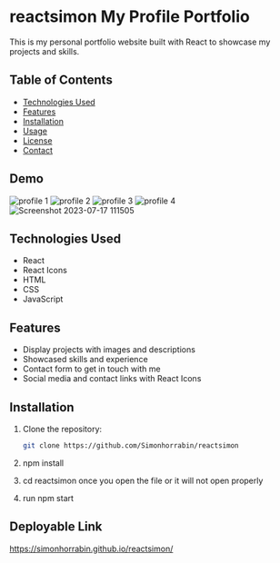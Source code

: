 # reactsimon My Profile Portfolio 

This is my personal portfolio website built with React to showcase my projects and skills.

## Table of Contents


- [Technologies Used](#technologies-used)
- [Features](#features)
- [Installation](#installation)
- [Usage](#usage)
- [License](#license)
- [Contact](#contact)

## Demo

![profile 1](https://github.com/Simonhorrabin/reactsimon/assets/123128833/062692b2-5315-4476-ac3b-33d49f547bbe)
![profile 2](https://github.com/Simonhorrabin/reactsimon/assets/123128833/e9f3ba35-d320-4d79-8886-20b3f57ac9b8)
![profile 3](https://github.com/Simonhorrabin/reactsimon/assets/123128833/21b7b50f-f185-4a59-80de-5f9bfa1e8d27)
![profile 4](https://github.com/Simonhorrabin/reactsimon/assets/123128833/5e28b831-264c-4e5c-8ce1-1f1305c220cd)
![Screenshot 2023-07-17 111505](https://github.com/Simonhorrabin/reactsimon/assets/123128833/24e17daa-d24f-491f-9e37-c3a146d2dc25)

## Technologies Used

- React
- React Icons
- HTML
- CSS
- JavaScript

## Features

- Display projects with images and descriptions
- Showcased skills and experience
- Contact form to get in touch with me
- Social media and contact links with React Icons

## Installation

1. Clone the repository:

   ```bash
   git clone https://github.com/Simonhorrabin/reactsimon

2. npm install   

3. cd reactsimon once you open the file or it will not open properly

4. run npm start

## Deployable Link

https://simonhorrabin.github.io/reactsimon/

